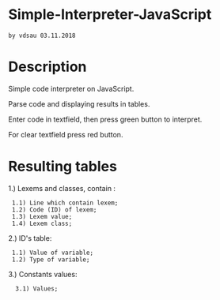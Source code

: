 # Simple-Interpreter-JavaScript
    by vdsau 03.11.2018

# Description
  Simple code interpreter on JavaScript.
  
  Parse code and displaying results in tables.
  
  Enter code in textfield, then press green button
  to interpret.
  
  For clear textfield press red button.
  
# Resulting tables

  1.) Lexems and classes, contain :
  
     1.1) Line which contain lexem;
     1.2) Code (ID) of lexem;
     1.3) Lexem value;
     1.4) Lexem class;
     
  2.) ID's table:
  
     1.1) Value of variable;
     1.2) Type of variable;
  
  3.) Constants values:
  
      3.1) Values;
